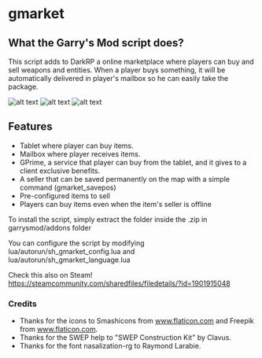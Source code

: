 # gmarket
## What the Garry's Mod script does?

This script adds to DarkRP a online marketplace where players can buy and sell weapons and entities. When a player buys something, it will be automatically delivered in player's mailbox so he can easily take the package.

![alt text](https://i.imgur.com/pXOR5Fq.png)
![alt text](https://i.imgur.com/BMMATn9.png)
![alt text](https://i.imgur.com/lF1zHiq.png)

## Features 

- Tablet where player can buy items.
- Mailbox where player receives items.
- GPrime, a service that player can buy from the tablet, and it gives to a client exclusive benefits.
- A seller that can be saved permanently on the map with a simple command (gmarket_savepos)
- Pre-configured items to sell
- Players can buy items even when the item's seller is offline

To install the script, simply extract the folder inside the .zip in garrysmod/addons folder

You can configure the script by modifying lua/autorun/sh_gmarket_config.lua and lua/autorun/sh_gmarket_language.lua

Check this also on Steam!
https://steamcommunity.com/sharedfiles/filedetails/?id=1901915048

### Credits 

* Thanks for the icons to Smashicons from www.flaticon.com and Freepik from www.flaticon.com.
* Thanks for the SWEP help to "SWEP Construction Kit" by Clavus.
* Thanks for the font nasalization-rg to Raymond Larabie.
